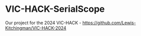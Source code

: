 # VIC-HACK-SerialScope
Our project for the 2024 VIC-HACK - https://github.com/Lewis-Kitchingman/VIC-HACK-2024
